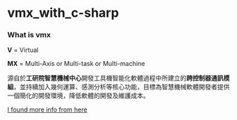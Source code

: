# vmx_with_c-sharp

### What is vmx
**V**   = Virtual

**MX** = Multi-Axis or Multi-task or Multi-machine

源自於**工研院智慧機械中心**開發工具機智能化軟體過程中所建立的**跨控制器通訊模組**，並持續加入幾何運算、感測分析等核心功能，目標為智慧機械軟體開發者提供一個簡化的開發環境，降低軟體的開發及維護成本。

[I found more info from here](https://www.ecard-tech.com.tw/products/vmx/)
